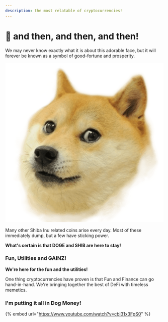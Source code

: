 ```yaml
---
description: the most relatable of cryptocurrencies!
---
```


# 🤑 and then, and then, and then!

We may never know exactly what it is about this adorable face, but it will forever be known as a symbol of good-fortune and prosperity.&#x20;

![This face inspired the launch of endless shitcoins! ](<../.gitbook/assets/image (4) (1).png>)

Many other Shiba Inu related coins arise every day. Most of these immediately dump, but a few have sticking power.&#x20;

**What's certain is that DOGE and SHIB are here to stay!**

### Fun, Utilities and GAINZ!

**We're here for the fun and the utilities!**

One thing cryptocurrencies have proven is that Fun and Finance can go hand-in-hand. We're bringing together the best of DeFi with timeless memetics.&#x20;

### I'm putting it all in Dog Money!

{% embed url="https://www.youtube.com/watch?v=cbI31x3FpS0" %}
